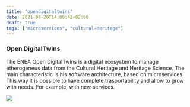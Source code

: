 ```yaml
---
title: "opendigitaltwins"
date: 2021-08-20T14:00:42+02:00
draft: true
tags: ["microservices", "cultural-heritage"]
---
```


### Open DigitalTwins

The ENEA Open DigitalTwins is a digital ecosystem to manage etherogeneus data from the Cultural Heritage and Heritage Science. The main characteristic is his software architecture, based on microservices. This way it is possible to have complete trasportability and allow to grow with needs. For example, with new services.

![](/puccini/imgs/eodt1.png?raw=true)
